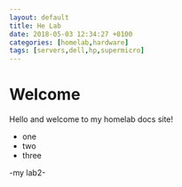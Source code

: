 ```yaml
---
layout: default
title: He Lab
date: 2018-05-03 12:34:27 +0100
categories: [homelab,hardware]
tags: [servers,dell,hp,supermicro]
---
```


# Welcome

Hello and welcome to my homelab docs site!

* one
* two
* three


-my lab2-

